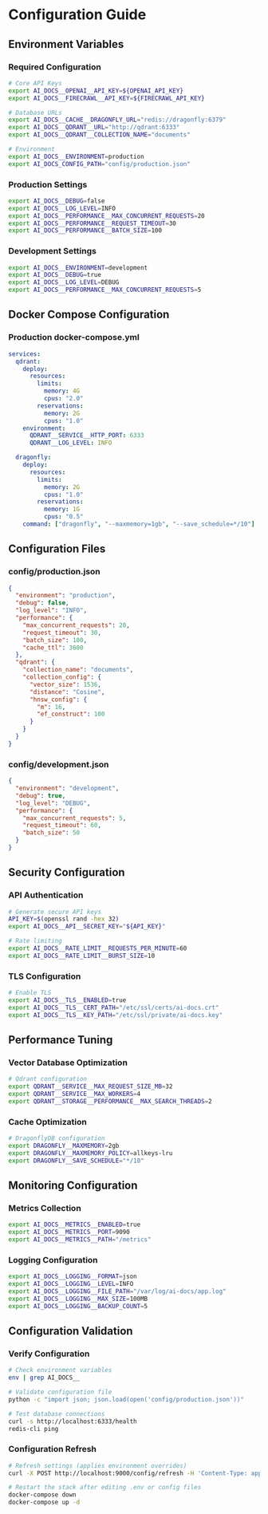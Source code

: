 # Configuration Guide

## Environment Variables

### Required Configuration
```bash
# Core API Keys
export AI_DOCS__OPENAI__API_KEY=${OPENAI_API_KEY}
export AI_DOCS__FIRECRAWL__API_KEY=${FIRECRAWL_API_KEY}

# Database URLs
export AI_DOCS__CACHE__DRAGONFLY_URL="redis://dragonfly:6379"
export AI_DOCS__QDRANT__URL="http://qdrant:6333"
export AI_DOCS__QDRANT__COLLECTION_NAME="documents"

# Environment
export AI_DOCS__ENVIRONMENT=production
export AI_DOCS_CONFIG_PATH="config/production.json"
```

### Production Settings
```bash
export AI_DOCS__DEBUG=false
export AI_DOCS__LOG_LEVEL=INFO
export AI_DOCS__PERFORMANCE__MAX_CONCURRENT_REQUESTS=20
export AI_DOCS__PERFORMANCE__REQUEST_TIMEOUT=30
export AI_DOCS__PERFORMANCE__BATCH_SIZE=100
```

### Development Settings
```bash
export AI_DOCS__ENVIRONMENT=development
export AI_DOCS__DEBUG=true
export AI_DOCS__LOG_LEVEL=DEBUG
export AI_DOCS__PERFORMANCE__MAX_CONCURRENT_REQUESTS=5
```

## Docker Compose Configuration

### Production docker-compose.yml
```yaml
services:
  qdrant:
    deploy:
      resources:
        limits:
          memory: 4G
          cpus: "2.0"
        reservations:
          memory: 2G
          cpus: "1.0"
    environment:
      QDRANT__SERVICE__HTTP_PORT: 6333
      QDRANT__LOG_LEVEL: INFO

  dragonfly:
    deploy:
      resources:
        limits:
          memory: 2G
          cpus: "1.0"
        reservations:
          memory: 1G
          cpus: "0.5"
    command: ["dragonfly", "--maxmemory=1gb", "--save_schedule=*/10"]
```

## Configuration Files

### config/production.json
```json
{
  "environment": "production",
  "debug": false,
  "log_level": "INFO",
  "performance": {
    "max_concurrent_requests": 20,
    "request_timeout": 30,
    "batch_size": 100,
    "cache_ttl": 3600
  },
  "qdrant": {
    "collection_name": "documents",
    "collection_config": {
      "vector_size": 1536,
      "distance": "Cosine",
      "hnsw_config": {
        "m": 16,
        "ef_construct": 100
      }
    }
  }
}
```

### config/development.json
```json
{
  "environment": "development",
  "debug": true,
  "log_level": "DEBUG",
  "performance": {
    "max_concurrent_requests": 5,
    "request_timeout": 60,
    "batch_size": 50
  }
}
```

## Security Configuration

### API Authentication
```bash
# Generate secure API keys
API_KEY=$(openssl rand -hex 32)
export AI_DOCS__API__SECRET_KEY="${API_KEY}"

# Rate limiting
export AI_DOCS__RATE_LIMIT__REQUESTS_PER_MINUTE=60
export AI_DOCS__RATE_LIMIT__BURST_SIZE=10
```

### TLS Configuration
```bash
# Enable TLS
export AI_DOCS__TLS__ENABLED=true
export AI_DOCS__TLS__CERT_PATH="/etc/ssl/certs/ai-docs.crt"
export AI_DOCS__TLS__KEY_PATH="/etc/ssl/private/ai-docs.key"
```

## Performance Tuning

### Vector Database Optimization
```bash
# Qdrant configuration
export QDRANT__SERVICE__MAX_REQUEST_SIZE_MB=32
export QDRANT__SERVICE__MAX_WORKERS=4
export QDRANT__STORAGE__PERFORMANCE__MAX_SEARCH_THREADS=2
```

### Cache Optimization
```bash
# DragonflyDB configuration
export DRAGONFLY__MAXMEMORY=2gb
export DRAGONFLY__MAXMEMORY_POLICY=allkeys-lru
export DRAGONFLY__SAVE_SCHEDULE="*/10"
```

## Monitoring Configuration

### Metrics Collection
```bash
export AI_DOCS__METRICS__ENABLED=true
export AI_DOCS__METRICS__PORT=9090
export AI_DOCS__METRICS__PATH="/metrics"
```

### Logging Configuration
```bash
export AI_DOCS__LOGGING__FORMAT=json
export AI_DOCS__LOGGING__LEVEL=INFO
export AI_DOCS__LOGGING__FILE_PATH="/var/log/ai-docs/app.log"
export AI_DOCS__LOGGING__MAX_SIZE=100MB
export AI_DOCS__LOGGING__BACKUP_COUNT=5
```

## Configuration Validation

### Verify Configuration
```bash
# Check environment variables
env | grep AI_DOCS__

# Validate configuration file
python -c "import json; json.load(open('config/production.json'))"

# Test database connections
curl -s http://localhost:6333/health
redis-cli ping
```

### Configuration Refresh
```bash
# Refresh settings (applies environment overrides)
curl -X POST http://localhost:9000/config/refresh -H 'Content-Type: application/json' -d '{}'

# Restart the stack after editing .env or config files
docker-compose down
docker-compose up -d
```
